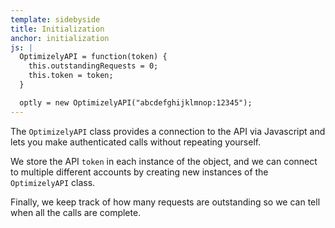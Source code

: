 ```yaml
---
template: sidebyside
title: Initialization
anchor: initialization
js: |
  OptimizelyAPI = function(token) {
    this.outstandingRequests = 0;
    this.token = token;
  }

  optly = new OptimizelyAPI("abcdefghijklmnop:12345");
---
```


The `OptimizelyAPI` class provides a connection to the API via Javascript and lets you make authenticated calls without repeating yourself.

We store the API `token` in each instance of the object, and we can connect to multiple different accounts by creating new instances of the `OptimizelyAPI` class.

Finally, we keep track of how many requests are outstanding so we can tell when all the calls are complete.
